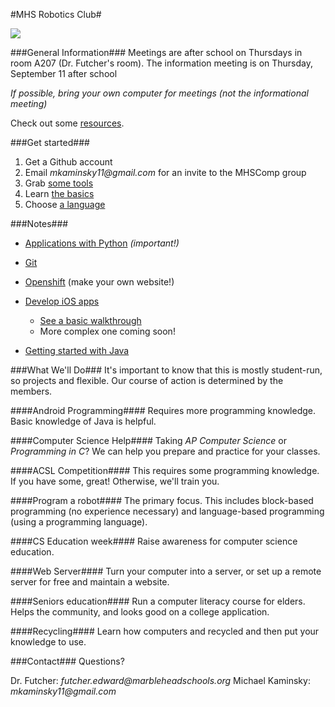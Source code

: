 #MHS Robotics Club#

<img src="http://www.jeffpalm.com/fox/fox.jpg">

###General Information###
Meetings are after school on Thursdays in room A207 (Dr. Futcher's room). The information meeting is on Thursday, September 11 after school


_If possible, bring your own computer for meetings (not the informational meeting)_

Check out some [resources](resources/overview.md).

###Get started###
1. Get a Github account
2. Email _mkaminsky11@gmail.com_ for an invite to the MHSComp group
3. Grab [some tools](tools/overview.md)</a>
4. Learn [the basics](lessons/git_lesson/overview.md)
5. Choose [a language](lessons/languages/overview.md)

###Notes###
+ [Applications with Python](lessons/python/overview.md) _(important!)_
+ [Git](lessons/git_lesson/overview.md)
+ [Openshift](lessons/openshift/overview.md) (make your own website!)
+ [Develop iOS apps](lessons/ios/overview.md)
    + [See a basic walkthrough](lessons/ios/walkthrough.md)
    + More complex one coming soon!
	    
+ [Getting started with Java](lessons/java/overview.md)

###What We'll Do###
It's important to know that this is mostly student-run, so projects and flexible. Our course of action is determined by the members.

####Android Programming####
Requires more programming knowledge. Basic knowledge of Java is helpful.

####Computer Science Help####
Taking _AP Computer Science_ or _Programming in C_? We can help you prepare and practice for your classes.

####ACSL Competition####
This requires some programming knowledge. If you have some, great! Otherwise, we'll train you.

####Program a robot####
The primary focus. This includes block-based programming (no experience necessary) and language-based programming (using a programming language).

####CS Education week####
Raise awareness for computer science education.

####Web Server####
Turn your computer into a server, or set up a remote server for free and maintain a website.

####Seniors education####
Run a computer literacy course for elders. Helps the community, and looks good on a college application.

####Recycling####
Learn how computers and recycled and then put your knowledge to use.

###Contact###
Questions?

Dr. Futcher: _futcher.edward@marbleheadschools.org_ 
Michael Kaminsky: _mkaminsky11@gmail.com_
